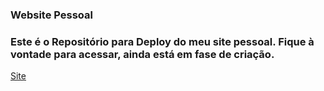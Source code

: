### Website Pessoal
### Este é o Repositório para Deploy do meu site pessoal. Fique à vontade para acessar, ainda está em fase de criação.

[Site](https://lucas-or-ramon.github.io/Website_Pessoal/)
